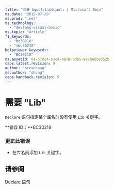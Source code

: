```yaml
---
title: "需要 &quot;Lib&quot; | Microsoft Docs"
ms.date: "2015-07-20"
ms.prod: ".net"
ms.technology: 
  - "devlang-visual-basic"
ms.topic: "article"
f1_keywords: 
  - "bc30218"
  - "vbc30218"
helpviewer_keywords: 
  - "BC30218"
ms.assetid: 0a757d84-a3c4-4878-bd65-9e7be0b8d52b
caps.latest.revision: 9
author: "stevehoag"
ms.author: "shoag"
caps.handback.revision: 9
---
```

# 需要 &quot;Lib&quot;
`Declare` 语句指定某个库名时没有使用 `Lib` 关键字。  
  
 **错误 ID：**BC30218  
  
### 更正此错误  
  
-   在库名前添加 `Lib` 关键字。  
  
## 请参阅  
 [Declare 语句](../../visual-basic/language-reference/statements/declare-statement.md)